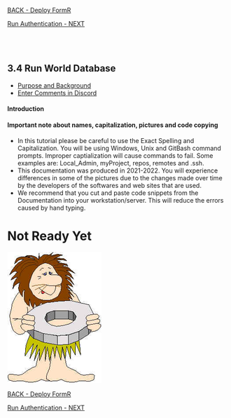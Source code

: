 
<!-- ------------------------------------------------------------------------- -->

<div class="page-back">


[BACK - Deploy FormR](/FormR/fr0401_Deploy-FormR.md)
</div><div class="page-next">

[Run Authentication - NEXT](/FormR/fr0402_Authentication.md)
</div><div style="margin-top:35px">&nbsp;</div>

<!-- ------------------------------------------------------------------------- -->


## 3.4 Run World Database
- [Purpose and Background](../Setup/purposes/pfr0307_Setup-React-Apps-Ubuntu.md)
- [Enter Comments in Discord](https://discord.com/channels/928752444316483585/932678480863305770)

#### Introduction


#### Important note about names, capitalization, pictures and code copying
- In this tutorial please be careful to use the Exact Spelling and Capitalization. You will be using Windows, Unix and GitBash command prompts. Improper captialization will cause commands to fail. Some examples are: Local_Admin, myProject, repos, remotes and .ssh.
- This documentation was produced in 2021-2022. You will experience differences in some of the pictures due to the changes made over time by the developers of the softwares and web sites that are used.
- We recommend that you cut and paste code snippets from the Documentation into your workstation/server. This will reduce the errors caused by hand typing.

# Not Ready Yet

![Not Ready Yet](./images/fr0000-01_not-ready.png "Not Ready Yet")

<!-- ------------------------------------------------------------------------- -->

<div class="page-back">

[BACK - Deploy FormR](/FormR/fr0401_Deploy-FormR.md)
</div><div class="page-next">

[Run Authentication - NEXT](/FormR/fr0402_Authentication.md)
</div>

<!-- ------------------------------------------------------------------------- -->